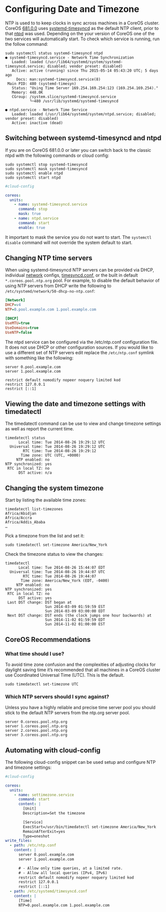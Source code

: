 # Configuring Date and Timezone

NTP is used to to keep clocks in sync across machines in a CoreOS cluster.
CoreOS [681.0.0][681.0.0] uses [systemd-timesyncd][systemd-timesyncd] as the
default NTP client, prior to that [ntpd][ntp.org] was used. Depending on the
your version of CoreOS one of the two services will automatically start. To
check which service is running, run the follow command:

```
sudo systemctl status systemd-timesyncd ntpd
● systemd-timesyncd.service - Network Time Synchronization
   Loaded: loaded (/usr/lib64/systemd/system/systemd-timesyncd.service; disabled; vendor preset: disabled)
   Active: active (running) since Thu 2015-05-14 05:43:20 UTC; 5 days ago
     Docs: man:systemd-timesyncd.service(8)
 Main PID: 480 (systemd-timesyn)
   Status: "Using Time Server 169.254.169.254:123 (169.254.169.254)."
   Memory: 448.0K
   CGroup: /system.slice/systemd-timesyncd.service
           └─480 /usr/lib/systemd/systemd-timesyncd

● ntpd.service - Network Time Service
   Loaded: loaded (/usr/lib64/systemd/system/ntpd.service; disabled; vendor preset: disabled)
   Active: inactive (dead)
```

[681.0.0]: https://coreos.com/releases/#681.0.0
[ntp.org]: http://ntp.org/
[systemd-timesyncd]: http://www.freedesktop.org/software/systemd/man/systemd-timesyncd.service.html

## Switching between systemd-timesyncd and ntpd

If you are on CoreOS 681.0.0 or later you can switch back to the classic ntpd
with the following commands or cloud config:

```
sudo systemctl stop systemd-timesyncd
sudo systemctl mask systemd-timesyncd
sudo systemctl enable ntpd
sudo systemctl start ntpd
```

```yaml
#cloud-config

coreos:
  units:
    - name: systemd-timesyncd.service
      command: stop
      mask: true
    - name: ntpd.service
      command: start
      enable: true
```

It important to mask the service you do not want to start. The
`systemctl disable` command will not override the system default to start.

## Changing NTP time servers

When using systemd-timesyncd NTP servers can be provided via DHCP, individual
[network][systemd.network] configs, [timesyncd.conf][timesyncd.conf], or the
built in default `*.coreos.pool.ntp.org` pool. For example, to disable the
default behavior of using NTP servers from DHCP write the following to
`/etc/systemd/network/50-dhcp-no-ntp.conf`:

```ini
[Network]
DHCP=v4
NTP=0.pool.example.com 1.pool.example.com

[DHCP]
UseMTU=true
UseDomains=true
UseNTP=false
```

[systemd.network]: http://www.freedesktop.org/software/systemd/man/systemd.network.html
[timesyncd.conf]: http://www.freedesktop.org/software/systemd/man/timesyncd.conf.html

The ntpd service can be configured via the /etc/ntp.conf configuration file. It
does not use DHCP or other configuration sources. If you would like to use a
different set of NTP servers edit replace the `/etc/ntp.conf` symlink with
something like the following:

```
server 0.pool.example.com
server 1.pool.example.com

restrict default nomodify nopeer noquery limited kod
restrict 127.0.0.1
restrict [::1]
```

## Viewing the date and timezone settings with timedatectl

The timedatectl command can be use to view and change timezone settings as well as report the current time.

```
timedatectl status
      Local time: Tue 2014-08-26 19:29:12 UTC
  Universal time: Tue 2014-08-26 19:29:12 UTC
        RTC time: Tue 2014-08-26 19:29:12
       Time zone: UTC (UTC, +0000)
     NTP enabled: no
NTP synchronized: yes
 RTC in local TZ: no
      DST active: n/a
```

## Changing the system timezone

Start by listing the available time zones:

```
timedatectl list-timezones
Africa/Abidjan
Africa/Accra
Africa/Addis_Ababa
…
```

Pick a timezone from the list and set it:

```
sudo timedatectl set-timezone America/New_York
```

Check the timezone status to view the changes:

```
timedatectl
      Local time: Tue 2014-08-26 15:44:07 EDT
  Universal time: Tue 2014-08-26 19:44:07 UTC
        RTC time: Tue 2014-08-26 19:44:07
       Time zone: America/New_York (EDT, -0400)
     NTP enabled: no
NTP synchronized: yes
 RTC in local TZ: no
      DST active: yes
 Last DST change: DST began at
                  Sun 2014-03-09 01:59:59 EST
                  Sun 2014-03-09 03:00:00 EDT
 Next DST change: DST ends (the clock jumps one hour backwards) at
                  Sun 2014-11-02 01:59:59 EDT
                  Sun 2014-11-02 01:00:00 EST
```

## CoreOS Recommendations

### What time should I use?

To avoid time zone confusion and the complexities of adjusting clocks for
daylight saving time it’s recommended that all machines in a CoreOS cluster use
Coordinated Universal Time (UTC). This is the default.

```
sudo timedatectl set-timezone UTC
```

### Which NTP servers should I sync against?

Unless you have a highly reliable and precise time server pool you should stick to the default NTP servers from the ntp.org server pool.

```
server 0.coreos.pool.ntp.org
server 1.coreos.pool.ntp.org
server 2.coreos.pool.ntp.org
server 3.coreos.pool.ntp.org
```

## Automating with cloud-config

The following cloud-config snippet can be used setup and configure NTP and timezone settings:

```yaml
#cloud-config

coreos:
  units:
    - name: settimezone.service
      command: start
      content: |
        [Unit]
        Description=Set the timezone

        [Service]
        ExecStart=/usr/bin/timedatectl set-timezone America/New_York
        RemainAfterExit=yes
        Type=oneshot
write_files:
  - path: /etc/ntp.conf
    content: |
      server 0.pool.example.com
      server 1.pool.example.com

      # - Allow only time queries, at a limited rate.
      # - Allow all local queries (IPv4, IPv6)
      restrict default nomodify nopeer noquery limited kod
      restrict 127.0.0.1
      restrict [::1]
  - path: /etc/systemd/timesyncd.conf
    content: |
      [Time]
      NTP=0.pool.example.com 1.pool.example.com
```
